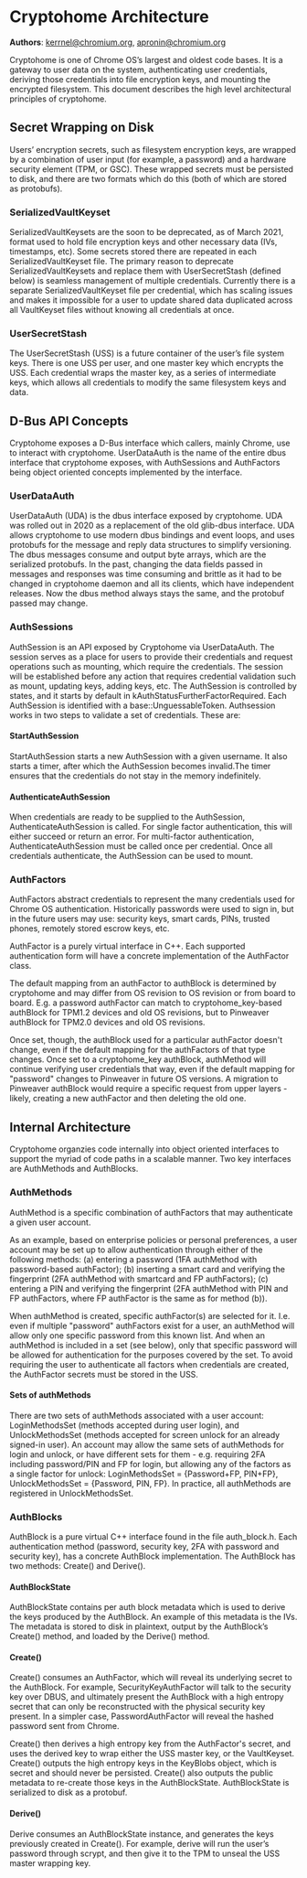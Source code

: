 # Cryptohome Architecture

**Authors**: kerrnel@chromium.org, apronin@chromium.org

Cryptohome is one of Chrome OS’s largest and oldest code bases. It is
a gateway to user data on the system, authenticating user credentials,
deriving those credentials into file encryption keys, and mounting the
encrypted filesystem. This document describes the high level architectural
principles of cryptohome.

## Secret Wrapping on Disk

Users’ encryption secrets, such as filesystem encryption keys, are
wrapped by a combination of user input (for example, a password) and a
hardware security element (TPM, or GSC). These wrapped secrets must be
persisted to disk, and there are two formats which do this (both of which
are stored as protobufs).

### SerializedVaultKeyset

SerializedVaultKeysets are the soon to be deprecated, as of March
2021, format used to hold file encryption keys and other necessary
data (IVs, timestamps, etc). Some secrets stored there are repeated
in each SerializedVaultKeyset file. The primary reason to deprecate
SerializedVaultKeysets and replace them with UserSecretStash (defined
below) is seamless management of multiple credentials. Currently there is
a separate SerializedVaultKeyset file per credential, which has scaling
issues and makes it impossible for a user to update shared data duplicated
across all VaultKeyset files without knowing all credentials at once.

### UserSecretStash

The UserSecretStash (USS) is a future container of the user’s file system
keys. There is one USS per user, and one master key which encrypts the
USS. Each credential wraps the master key, as a series of intermediate keys,
which allows all credentials to modify the same filesystem keys and data.

## D-Bus API Concepts

Cryptohome exposes a D-Bus interface which callers, mainly Chrome, use
to interact with cryptohome. UserDataAuth is the name of the entire dbus
interface that cryptohome exposes, with AuthSessions and AuthFactors being
object oriented concepts implemented by the interface.

### UserDataAuth

UserDataAuth (UDA) is the dbus interface exposed by cryptohome. UDA was
rolled out in 2020 as a replacement of the old glib-dbus interface. UDA
allows cryptohome to use modern dbus bindings and event loops, and
uses protobufs for the message and reply data structures to simplify
versioning. The dbus messages consume and output byte arrays, which are
the serialized protobufs. In the past, changing the data fields passed
in messages and responses was time consuming and brittle as it had to be
changed in cryptohome daemon and all its clients, which have independent
releases. Now the dbus method always stays the same, and the protobuf
passed may change.

### AuthSessions

AuthSession is an API exposed by Cryptohome via UserDataAuth. The session
serves as a place for users to provide their credentials and request
operations such as mounting, which require the credentials. The session will
be established before any action that requires credential validation such
as mount, updating keys, adding keys, etc. The AuthSession is controlled by
states, and it starts by default in kAuthStatusFurtherFactorRequired. Each
AuthSession is identified with a base::UnguessableToken. Authsession works
in two steps to validate a set of credentials. These are:

#### StartAuthSession

StartAuthSession starts a new AuthSession with a given username. It
also starts a timer, after which the AuthSession becomes invalid.The
timer ensures that the credentials do not stay in the memory indefinitely.

#### AuthenticateAuthSession

When credentials are ready to be supplied to the AuthSession,
AuthenticateAuthSession is called. For single factor authentication, this
will either succeed or return an error. For multi-factor authentication,
AuthenticateAuthSession must be called once per credential. Once all
credentials authenticate, the AuthSession can be used to mount.

### AuthFactors

AuthFactors abstract credentials to represent the many credentials used
for Chrome OS authentication. Historically passwords were used to sign
in, but in the future users may use: security keys, smart cards, PINs,
trusted phones, remotely stored escrow keys, etc.

AuthFactor is a purely virtual interface in C++. Each supported
authentication form will have a concrete implementation of the AuthFactor
class.

The default mapping from an authFactor to authBlock is determined by
cryptohome and may differ from OS revision to OS revision or from board
to board. E.g. a password authFactor can match to cryptohome_key-based
authBlock for TPM1.2 devices and old OS revisions, but to Pinweaver
authBlock for TPM2.0 devices and old OS revisions.

Once set, though, the authBlock used for a particular authFactor doesn't
change, even if the default mapping for the authFactors of that type
changes. Once set to a cryptohome_key authBlock, authMethod will continue
verifying user credentials that way, even if the default mapping for
"password" changes to Pinweaver in future OS versions. A migration to
Pinweaver authBlock would require a specific request from upper layers -
likely, creating a new authFactor and then deleting the old one.

## Internal Architecture

Cryptohome organzies code internally into object oriented interfaces to
support the myriad of code paths in a scalable manner. Two key interfaces
are AuthMethods and AuthBlocks.

### AuthMethods

AuthMethod is a specific combination of authFactors that may authenticate
a given user account.

As an example, based on enterprise policies or personal preferences,
a user account may be set up to allow authentication through either of
the following methods: (a) entering a password (1FA authMethod with
password-based authFactor); (b) inserting a smart card and verifying
the fingerprint (2FA authMethod with smartcard and FP authFactors); (c)
entering a PIN and verifying the fingerprint (2FA authMethod with PIN and
FP authFactors, where FP authFactor is the same as for method (b)).

When authMethod is created, specific authFactor(s) are selected for
it. I.e. even if multiple "password" authFactors exist for a user, an
authMethod will allow only one specific password from this known list. And
when an authMethod is included in a set (see below), only that specific
password will be allowed for authentication for the purposes covered by
the set. To avoid requiring the user to authenticate all factors when
credentials are created, the AuthFactor secrets must be stored in the USS.

#### Sets of authMethods

There are two sets of authMethods associated with a user account:
LoginMethodsSet (methods accepted during user login), and UnlockMethodsSet
(methods accepted for screen unlock for an already signed-in user). An
account may allow the same sets of authMethods for login and unlock, or have
different sets for them - e.g. requiring 2FA including password/PIN and FP
for login, but allowing any of the factors as a single factor for unlock:
LoginMethodsSet = {Password+FP, PIN+FP}, UnlockMethodsSet = {Password,
PIN, FP}. In practice, all authMethods are registered in UnlockMethodsSet.

### AuthBlocks

AuthBlock is a pure virtual C++ interface found in the file
auth_block.h. Each authentication method (password, security key, 2FA with
password and security key), has a concrete AuthBlock implementation. The
AuthBlock has two methods: Create() and Derive().

#### AuthBlockState

AuthBlockState contains per auth block metadata which is used to derive the
keys produced by the AuthBlock. An example of this metadata is the IVs. The
metadata is stored to disk in plaintext, output by the AuthBlock’s Create()
method, and loaded by the Derive() method.

#### Create()

Create() consumes an AuthFactor, which will reveal its underlying secret
to the AuthBlock. For example, SecurityKeyAuthFactor will talk to the
security key over DBUS, and ultimately present the AuthBlock with a high
entropy secret that can only be reconstructed with the physical security
key present. In a simpler case, PasswordAuthFactor will reveal the hashed
password sent from Chrome.

Create() then derives a high entropy key from the AuthFactor's secret,
and uses the derived key to wrap either the USS master key, or the
VaultKeyset. Create() outputs the high entropy keys in the KeyBlobs object,
which is secret and should never be persisted. Create() also outputs the
public metadata to re-create those keys in the AuthBlockState. AuthBlockState
is serialized to disk as a protobuf.

#### Derive()

Derive consumes an AuthBlockState instance, and generates the keys previously
created in Create(). For example, derive will run the user’s password
through scrypt, and then give it to the TPM to unseal the USS master
wrapping key.
